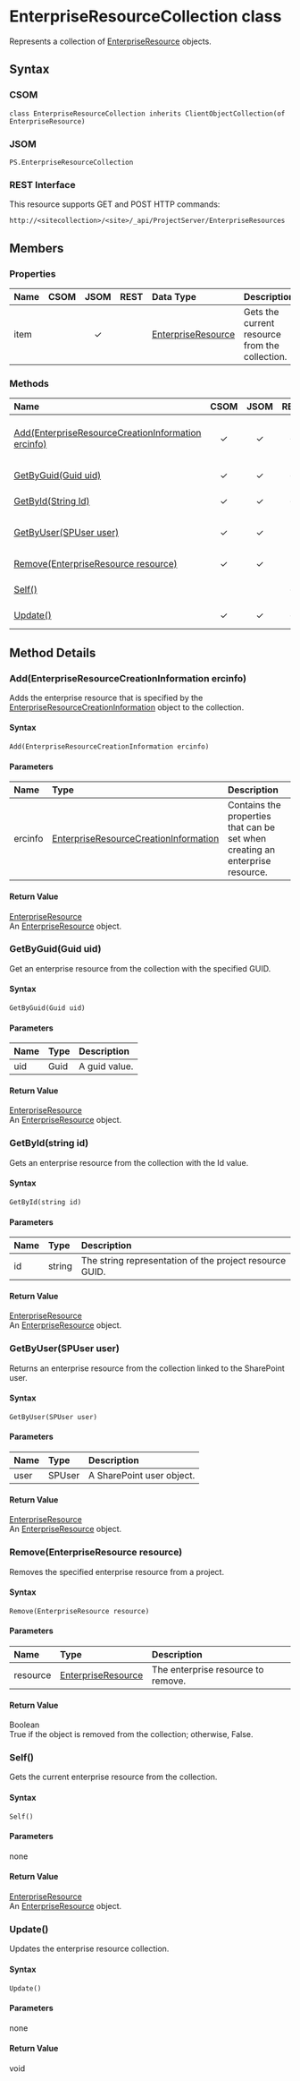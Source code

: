 # EnterpriseResourceCollection class

Represents a collection of [EnterpriseResource](EnterpriseResource.md) objects.

## Syntax

### CSOM

```
class EnterpriseResourceCollection inherits ClientObjectCollection(of EnterpriseResource)
```

### JSOM

```
PS.EnterpriseResourceCollection
```

### REST Interface

This resource supports GET and POST HTTP commands:

```
http://<sitecollection>/<site>/_api/ProjectServer/EnterpriseResources
```

## Members

### Properties

<!-- The following table has left-aligned columns 1,5,6; and center-aligned columns 2,3,4. -->

|**Name**|**CSOM**|**JSOM**|**REST**|**Data Type**|**Description**|
|:-----|:-----:|:-----:|:-----:|:-----|:-----|
|item| |&#x2713;| |[EnterpriseResource](EnterpriseResource.md)|Gets the current resource from the collection.|


### Methods

|**Name**|**CSOM**|**JSOM**|**REST**|**Return Type**|**Description**|
|:----- |:-----: |:-----: |:-----: |:----- |:----- |
|[Add(EnterpriseResourceCreationInformation ercinfo)](#add)|&#x2713;|&#x2713;|&#x2713;|[EnterpriseResource](EnterpriseResource.md)|Adds the enterprise resource that is specified by the [EnterpriseResourceCreationInformation](EnterpriseResourceCreationInformation) object to the collection.|
|[GetByGuid(Guid uid)](#getbyguid)|&#x2713;|&#x2713;|&#x2713;|[EnterpriseResource](EnterpriseResource.md)|Get an enterprise resource from the collection with the specified GUID.|
|[GetById(String Id)](#getbyid)|&#x2713;|&#x2713;|&#x2713;|[EnterpriseResource](EnterpriseResource.md)|Gets an enterprise resource from the collection with the Name value.|
|[GetByUser(SPUser user)](#getbyuser)|&#x2713;|&#x2713;||[EnterpriseResource](EnterpriseResource.md)|Returns an enterprise resource from the collection linked to the SharePoint user.|
|[Remove(EnterpriseResource resource)](#remove)|&#x2713;|&#x2713;||Boolean|Removes the specified enterprise resource from a project.|
|[Self()](#self)|||&#x2713;|[EnterpriseResource](EnterpriseResource.md)|Gets the current member of the collection.|
|[Update()](#update)|&#x2713;|&#x2713;|&#x2713;|Void|Updates the enterprise resource collection.|


## Method Details

### <a name="add"></a> Add(EnterpriseResourceCreationInformation ercinfo)

Adds the enterprise resource that is specified by the [EnterpriseResourceCreationInformation](EnterpriseResourceCreationInformation.md) object to the collection.

#### Syntax

```
Add(EnterpriseResourceCreationInformation ercinfo)
```

#### Parameters

|**Name** |**Type**|**Description**|
|:------ |:----|:------ |
|ercinfo| [EnterpriseResourceCreationInformation](EnterpriseResourceCreationInformation)|Contains the properties that can be set when creating an enterprise resource.|

#### Return Value

[EnterpriseResource](EnterpriseResource.md)<br />
An [EnterpriseResource](EnterpriseResource.md) object.



### <a name="getbyguid"></a> GetByGuid(Guid uid)

Get an enterprise resource from the collection with the specified GUID.

#### Syntax

```
GetByGuid(Guid uid)
```

#### Parameters

|**Name** |**Type**|**Description**|
|:------ |:----|:------ |
|uid| Guid|A guid value.

#### Return Value

[EnterpriseResource](EnterpriseResource.md)<br />
An [EnterpriseResource](EnterpriseResource.md) object.



### <a name="getbyid"></a>GetById(string id)

Gets an enterprise resource from the collection with the Id value.

#### Syntax

```
GetById(string id)
```

#### Parameters

|**Name** |**Type**|**Description**|
|:------ |:----|:------ |
|id| string|The string representation of the project resource GUID.

#### Return Value

[EnterpriseResource](EnterpriseResource.md)<br />
An [EnterpriseResource](EnterpriseResource.md) object.



### <a name="getbyuser"></a> GetByUser(SPUser user)

Returns an enterprise resource from the collection linked to the SharePoint user.

#### Syntax

```
GetByUser(SPUser user)
```

#### Parameters

|**Name** |**Type**|**Description**|
|:------ |:----|:------ |
|user| SPUser|A SharePoint user object.

#### Return Value

[EnterpriseResource](EnterpriseResource.md)<br />
An [EnterpriseResource](EnterpriseResource.md) object.



### <a name="remove"></a> Remove(EnterpriseResource resource)

Removes the specified enterprise resource from a project.

#### Syntax

```
Remove(EnterpriseResource resource)
```

#### Parameters

|**Name** |**Type**|**Description**|
|:------ |:----|:------ |
|resource| [EnterpriseResource](EnterpriseResource.md)|The enterprise resource to remove.

#### Return Value

Boolean<br />
True if the object is removed from the collection; otherwise, False.



### <a name="self"></a> Self()

Gets the current enterprise resource from the collection.

#### Syntax

```
Self()
```

#### Parameters

none

#### Return Value

[EnterpriseResource](EnterpriseResource.md)<br />
An [EnterpriseResource](EnterpriseResource.md) object.



### <a name="update"></a> Update()

Updates the enterprise resource collection.

#### Syntax

```
Update()
```

#### Parameters

none

#### Return Value

void

